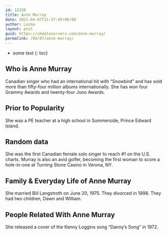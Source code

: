 ```yaml
---
id: 12328
title: Anne Murray
date: 2021-04-07T11:37:45+00:00
author: Laima
layout: post
guid: https://ukdataservers.com/anne-murray/
permalink: /04/07/anne-murray/
---
```


* some text
{: toc}


## Who is Anne Murray
                  
                  
                  
Canadian singer who had an international hit with &#8220;Snowbird&#8221; and has sold more than fifty-four million albums internationally. She has won four Grammy Awards and twenty-four Juno Awards.
                  
              
            
              
            
                
                
                
## Prior to Popularity
                  
                  
                  
She was a PE teacher at a high school in Summerside, Prince Edward Island.
                  
              
            
              
            
                
                
                
## Random data
                  
                  
                  
She was the first Canadian female solo singer to reach #1 on the U.S. charts. Murray is also an avid golfer, becoming the first woman to score a hole-in-one at Turning Stone Casino in Verona, NY. 
                  
              
            
              
            
                
                
                
## Family & Everyday Life of Anne Murray
                  
                  
                  
She married Bill Langstroth on June 20, 1975. They divorced in 1998. They had two children, Dawn and William. 
                  
              
            
              
            
                
                
                
## People Related With Anne Murray
                  
                  
                  
She released a cover of the Kenny Loggins song &#8220;Danny&#8217;s Song&#8221; in 1972.
                  
              
            
              
            
                
              
            
              
              
            
            
              
            
          
          
          